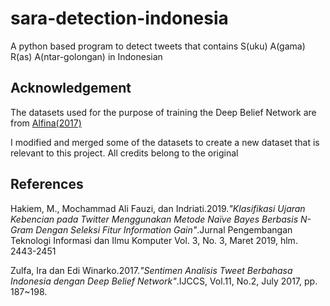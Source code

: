 # sara-detection-indonesia
A python based program to detect tweets that contains S(uku) A(gama) R(as) A(ntar-golongan) in Indonesian

## Acknowledgement
The datasets used for the purpose of training the Deep Belief Network are from [Alfina(2017)](https://github.com/ialfina/id-hatespeech-detection)

I modified and merged some of the datasets to create a new dataset that is relevant to this project. All credits belong to the original

## References
Hakiem, M., Mochammad Ali Fauzi, dan Indriati.2019._"Klasifikasi Ujaran Kebencian pada Twitter Menggunakan Metode Naïve Bayes Berbasis N-Gram Dengan Seleksi Fitur Information Gain"_.Jurnal Pengembangan Teknologi Informasi dan Ilmu Komputer Vol. 3, No. 3, Maret 2019, hlm. 2443-2451

Zulfa, Ira dan Edi Winarko.2017._"Sentimen Analisis Tweet Berbahasa Indonesia dengan
Deep Belief Network"_.IJCCS, Vol.11, No.2, July 2017, pp. 187~198.
